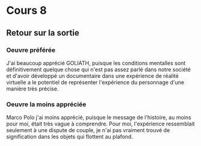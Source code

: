 # Cours 8
## Retour sur la sortie

### Oeuvre préférée
J'ai beaucoup apprécié GOLIATH, puisque les conditions mentalles sont définitivement quelque chose qui n'est pas assez parlé dans notre société et d'avoir développé un documentaire dans une expérience de réalité virtuelle a le potentiel de représenter l'expérience du personnage d'une manière très précise.


### Oeuvre la moins appréciée
Marco Polo j'ai moins apprécié, puisque le message de l'histoire, au moins pour moi, était très vague à comprendre. Pour moi, l'expérience ressemblait seulement à une dispute de couple, je n'ai pas vraiment trouvé de signification dans les objets qui flottent au plafond.

